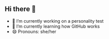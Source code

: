 ## Hi there 👋
- 🔭 I’m currently working on a personality test
- 🌱 I’m currently learning how GitHub works
- 😄 Pronouns: she/her
<!--
**brookekong/brookekong** is a ✨ _special_ ✨ repository because its `README.md` (this file) appears on your GitHub profile.

Here are some ideas to get you started:

- 🔭 I’m currently working on a personality test
- 🌱 I’m currently learning how GitHub works
- 😄 Pronouns: she/her
-->
